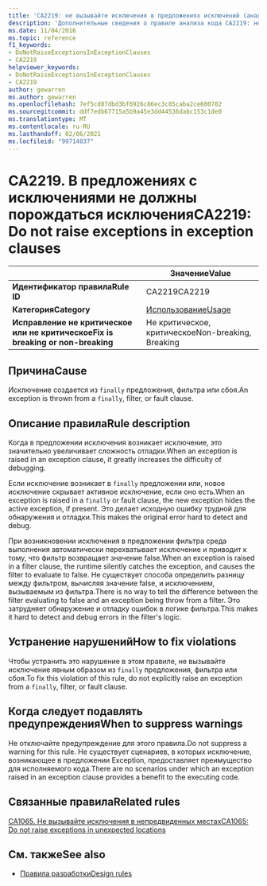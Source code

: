 ```yaml
---
title: 'CA2219: не вызывайте исключения в предложениях исключений (анализ кода)'
description: 'Дополнительные сведения о правиле анализа кода CA2219: не вызывайте исключения в предложениях исключений'
ms.date: 11/04/2016
ms.topic: reference
f1_keywords:
- DoNotRaiseExceptionsInExceptionClauses
- CA2219
helpviewer_keywords:
- DoNotRaiseExceptionsInExceptionClauses
- CA2219
author: gewarren
ms.author: gewarren
ms.openlocfilehash: 7ef5cd87dbd3bf6926c86ec3c85caba2ce600782
ms.sourcegitcommit: ddf7edb67715a5b9a45e3dd44536dabc153c1de0
ms.translationtype: MT
ms.contentlocale: ru-RU
ms.lasthandoff: 02/06/2021
ms.locfileid: "99714837"
---
```

# <a name="ca2219-do-not-raise-exceptions-in-exception-clauses"></a><span data-ttu-id="b5ead-103">CA2219. В предложениях с исключениями не должны порождаться исключения</span><span class="sxs-lookup"><span data-stu-id="b5ead-103">CA2219: Do not raise exceptions in exception clauses</span></span>

| | <span data-ttu-id="b5ead-104">Значение</span><span class="sxs-lookup"><span data-stu-id="b5ead-104">Value</span></span> |
|-|-|
| <span data-ttu-id="b5ead-105">**Идентификатор правила**</span><span class="sxs-lookup"><span data-stu-id="b5ead-105">**Rule ID**</span></span> |<span data-ttu-id="b5ead-106">CA2219</span><span class="sxs-lookup"><span data-stu-id="b5ead-106">CA2219</span></span>|
| <span data-ttu-id="b5ead-107">**Категория**</span><span class="sxs-lookup"><span data-stu-id="b5ead-107">**Category**</span></span> |[<span data-ttu-id="b5ead-108">Использование</span><span class="sxs-lookup"><span data-stu-id="b5ead-108">Usage</span></span>](usage-warnings.md)|
| <span data-ttu-id="b5ead-109">**Исправление не критическое или не критическое**</span><span class="sxs-lookup"><span data-stu-id="b5ead-109">**Fix is breaking or non-breaking**</span></span> |<span data-ttu-id="b5ead-110">Не критическое, критическое</span><span class="sxs-lookup"><span data-stu-id="b5ead-110">Non-breaking, Breaking</span></span>|

## <a name="cause"></a><span data-ttu-id="b5ead-111">Причина</span><span class="sxs-lookup"><span data-stu-id="b5ead-111">Cause</span></span>

<span data-ttu-id="b5ead-112">Исключение создается из `finally` предложения, фильтра или сбоя.</span><span class="sxs-lookup"><span data-stu-id="b5ead-112">An exception is thrown from a `finally`, filter, or fault clause.</span></span>

## <a name="rule-description"></a><span data-ttu-id="b5ead-113">Описание правила</span><span class="sxs-lookup"><span data-stu-id="b5ead-113">Rule description</span></span>

<span data-ttu-id="b5ead-114">Когда в предложении исключения возникает исключение, это значительно увеличивает сложность отладки.</span><span class="sxs-lookup"><span data-stu-id="b5ead-114">When an exception is raised in an exception clause, it greatly increases the difficulty of debugging.</span></span>

<span data-ttu-id="b5ead-115">Если исключение возникает в `finally` предложении или, новое исключение скрывает активное исключение, если оно есть.</span><span class="sxs-lookup"><span data-stu-id="b5ead-115">When an exception is raised in a `finally` or fault clause, the new exception hides the active exception, if present.</span></span> <span data-ttu-id="b5ead-116">Это делает исходную ошибку трудной для обнаружения и отладки.</span><span class="sxs-lookup"><span data-stu-id="b5ead-116">This makes the original error hard to detect and debug.</span></span>

<span data-ttu-id="b5ead-117">При возникновении исключения в предложении фильтра среда выполнения автоматически перехватывает исключение и приводит к тому, что фильтр возвращает значение false.</span><span class="sxs-lookup"><span data-stu-id="b5ead-117">When an exception is raised in a filter clause, the runtime silently catches the exception, and causes the filter to evaluate to false.</span></span> <span data-ttu-id="b5ead-118">Не существует способа определить разницу между фильтром, вычисляя значение false, и исключением, вызываемым из фильтра.</span><span class="sxs-lookup"><span data-stu-id="b5ead-118">There is no way to tell the difference between the filter evaluating to false and an exception being throw from a filter.</span></span> <span data-ttu-id="b5ead-119">Это затрудняет обнаружение и отладку ошибок в логике фильтра.</span><span class="sxs-lookup"><span data-stu-id="b5ead-119">This makes it hard to detect and debug errors in the filter's logic.</span></span>

## <a name="how-to-fix-violations"></a><span data-ttu-id="b5ead-120">Устранение нарушений</span><span class="sxs-lookup"><span data-stu-id="b5ead-120">How to fix violations</span></span>

<span data-ttu-id="b5ead-121">Чтобы устранить это нарушение в этом правиле, не вызывайте исключение явным образом из `finally` предложения, фильтра или сбоя.</span><span class="sxs-lookup"><span data-stu-id="b5ead-121">To fix this violation of this rule, do not explicitly raise an exception from a `finally`, filter, or fault clause.</span></span>

## <a name="when-to-suppress-warnings"></a><span data-ttu-id="b5ead-122">Когда следует подавлять предупреждения</span><span class="sxs-lookup"><span data-stu-id="b5ead-122">When to suppress warnings</span></span>

<span data-ttu-id="b5ead-123">Не отключайте предупреждение для этого правила.</span><span class="sxs-lookup"><span data-stu-id="b5ead-123">Do not suppress a warning for this rule.</span></span> <span data-ttu-id="b5ead-124">Не существует сценариев, в которых исключение, возникающее в предложении Exception, предоставляет преимущество для исполняемого кода.</span><span class="sxs-lookup"><span data-stu-id="b5ead-124">There are no scenarios under which an exception raised in an exception clause provides a benefit to the executing code.</span></span>

## <a name="related-rules"></a><span data-ttu-id="b5ead-125">Связанные правила</span><span class="sxs-lookup"><span data-stu-id="b5ead-125">Related rules</span></span>

[<span data-ttu-id="b5ead-126">CA1065. Не вызывайте исключения в непредвиденных местах</span><span class="sxs-lookup"><span data-stu-id="b5ead-126">CA1065: Do not raise exceptions in unexpected locations</span></span>](ca1065.md)

## <a name="see-also"></a><span data-ttu-id="b5ead-127">См. также</span><span class="sxs-lookup"><span data-stu-id="b5ead-127">See also</span></span>

- [<span data-ttu-id="b5ead-128">Правила разработки</span><span class="sxs-lookup"><span data-stu-id="b5ead-128">Design rules</span></span>](design-warnings.md)
